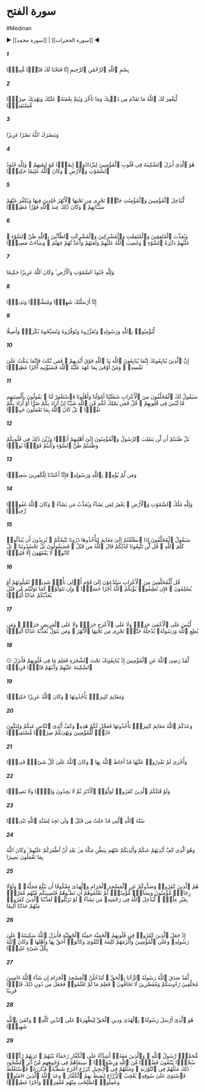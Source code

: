 # سورة الفتح
#Medinan
▶ [[سورة محمد]] | [[سورة الحجرات]] ◀
##### 1
<span class="ayah hovertext" data-hover="همانا گشايشى آشكار در كار تو پديد آورديم‌">بِسْمِ ٱللَّهِ ٱلرَّحْمَٰنِ ٱلرَّحِيمِ إِنَّا فَتَحْنَا لَكَ فَتْحًۭا مُّبِينًۭا</span>
##### 2
<span class="ayah hovertext" data-hover="تا سرانجام خداوند گناه نخستين و اخير [امت‌] تو را براى تو بيامرزد و نعمتش را بر تو به كمال برساند و تو را به راهى راست هدايت فرمايد">لِّيَغْفِرَ لَكَ ٱللَّهُ مَا تَقَدَّمَ مِن ذَنۢبِكَ وَمَا تَأَخَّرَ وَيُتِمَّ نِعْمَتَهُۥ عَلَيْكَ وَيَهْدِيَكَ صِرَٰطًۭا مُّسْتَقِيمًۭا</span>
##### 3
<span class="ayah hovertext" data-hover="و خداوند تو را به نصرتى پيروزمندانه يارى دهد">وَيَنصُرَكَ ٱللَّهُ نَصْرًا عَزِيزًا</span>
##### 4
<span class="ayah hovertext" data-hover="هموست كه آرامش را در دلهاى مؤمنان جاى داد، تا ايمانى بر ايمانشان بيفزايند، و سپاههاى آسمان و زمين خداوند راست، و خداوند داناى فرزانه است‌">هُوَ ٱلَّذِىٓ أَنزَلَ ٱلسَّكِينَةَ فِى قُلُوبِ ٱلْمُؤْمِنِينَ لِيَزْدَادُوٓا۟ إِيمَٰنًۭا مَّعَ إِيمَٰنِهِمْ ۗ وَلِلَّهِ جُنُودُ ٱلسَّمَٰوَٰتِ وَٱلْأَرْضِ ۚ وَكَانَ ٱللَّهُ عَلِيمًا حَكِيمًۭا</span>
##### 5
<span class="ayah hovertext" data-hover="تا سرانجام مردان مؤمن و زنان مؤمن را به بوستانهايى كه جويباران از فرو دست آن جارى است درآورد، كه جاودانه در آنجا هستند، و سيئاتشان را از ايشان بزدايد، و اين نزد خداوند رستگارى بزرگى است‌">لِّيُدْخِلَ ٱلْمُؤْمِنِينَ وَٱلْمُؤْمِنَٰتِ جَنَّٰتٍۢ تَجْرِى مِن تَحْتِهَا ٱلْأَنْهَٰرُ خَٰلِدِينَ فِيهَا وَيُكَفِّرَ عَنْهُمْ سَيِّـَٔاتِهِمْ ۚ وَكَانَ ذَٰلِكَ عِندَ ٱللَّهِ فَوْزًا عَظِيمًۭا</span>
##### 6
<span class="ayah hovertext" data-hover="و تا مردان منافق و زنان منافق و مردان مشرك و زنان مشرك را كه درباره خداوند بدانديشند، عذاب كند، گردش بد روزگار بر آنان باد و خداوند بر آنان خشم گرفته و لعنت آورده و برايشان دوزخ را آماده ساخته است و بد سرانجامى است‌">وَيُعَذِّبَ ٱلْمُنَٰفِقِينَ وَٱلْمُنَٰفِقَٰتِ وَٱلْمُشْرِكِينَ وَٱلْمُشْرِكَٰتِ ٱلظَّآنِّينَ بِٱللَّهِ ظَنَّ ٱلسَّوْءِ ۚ عَلَيْهِمْ دَآئِرَةُ ٱلسَّوْءِ ۖ وَغَضِبَ ٱللَّهُ عَلَيْهِمْ وَلَعَنَهُمْ وَأَعَدَّ لَهُمْ جَهَنَّمَ ۖ وَسَآءَتْ مَصِيرًۭا</span>
##### 7
<span class="ayah hovertext" data-hover="و سپاههاى آسمان و زمين خداوند راست، و خداوند پيروزمند فرزانه است‌">وَلِلَّهِ جُنُودُ ٱلسَّمَٰوَٰتِ وَٱلْأَرْضِ ۚ وَكَانَ ٱللَّهُ عَزِيزًا حَكِيمًا</span>
##### 8
<span class="ayah hovertext" data-hover="همانا ما تو را گواه و مژده‌بخش و هشداردهنده فرستاده‌ايم‌">إِنَّآ أَرْسَلْنَٰكَ شَٰهِدًۭا وَمُبَشِّرًۭا وَنَذِيرًۭا</span>
##### 9
<span class="ayah hovertext" data-hover="تا به خداوند و پيامبر او ايمان آوريد و او [پيامبر] را گرامى داريد و بزرگ شماريد و [خداوند را] بامدادان و شامگاهان تسبيح گوييد">لِّتُؤْمِنُوا۟ بِٱللَّهِ وَرَسُولِهِۦ وَتُعَزِّرُوهُ وَتُوَقِّرُوهُ وَتُسَبِّحُوهُ بُكْرَةًۭ وَأَصِيلًا</span>
##### 10
<span class="ayah hovertext" data-hover="بى‌گمان كسانى كه با تو بيعت مى‌كنند، در واقع با خداوند بيعت مى‌كنند، دست خداوند برفراز دست ايشان است، پس هر كس كه پيمان شكند، همانا به زيان خويش پيمان شكسته است، و هر كس به آنچه با خداوند پيمان بسته است، وفا كند، زودا كه به او پاداش بزرگ ببخشد">إِنَّ ٱلَّذِينَ يُبَايِعُونَكَ إِنَّمَا يُبَايِعُونَ ٱللَّهَ يَدُ ٱللَّهِ فَوْقَ أَيْدِيهِمْ ۚ فَمَن نَّكَثَ فَإِنَّمَا يَنكُثُ عَلَىٰ نَفْسِهِۦ ۖ وَمَنْ أَوْفَىٰ بِمَا عَٰهَدَ عَلَيْهُ ٱللَّهَ فَسَيُؤْتِيهِ أَجْرًا عَظِيمًۭا</span>
##### 11
<span class="ayah hovertext" data-hover="به زودى واپس‌ماندگان اعرابى [/جهادگريزان باديه‌نشين‌] به تو گويند اموال ما و خانواده‌هايمان ما را [از همراهى با شما] مشغول داشت، پس براى ما آمرزش بخواه، به زبانهايشان چيزى را مى‌گويند كه در دلهايشان نيست، بگو پس چه كسى در برابر خداوند -اگر در حق شما زيانى يا در حق شما سودى بخواهداز شما حمايت خواهد كرد؟ آرى خداوند به آنچه مى‌كنيد آگاه است‌">سَيَقُولُ لَكَ ٱلْمُخَلَّفُونَ مِنَ ٱلْأَعْرَابِ شَغَلَتْنَآ أَمْوَٰلُنَا وَأَهْلُونَا فَٱسْتَغْفِرْ لَنَا ۚ يَقُولُونَ بِأَلْسِنَتِهِم مَّا لَيْسَ فِى قُلُوبِهِمْ ۚ قُلْ فَمَن يَمْلِكُ لَكُم مِّنَ ٱللَّهِ شَيْـًٔا إِنْ أَرَادَ بِكُمْ ضَرًّا أَوْ أَرَادَ بِكُمْ نَفْعًۢا ۚ بَلْ كَانَ ٱللَّهُ بِمَا تَعْمَلُونَ خَبِيرًۢا</span>
##### 12
<span class="ayah hovertext" data-hover="حق اين است كه گمان مى‌كرديد كه پيامبر و مؤمنان هرگز به سوى خانواده‌هايشان باز نمى‌گردند، و اين امر در دلهايتان آراسته جلوه داده شد، و بدانديشى كرديد و قومى ورشكسته شديد">بَلْ ظَنَنتُمْ أَن لَّن يَنقَلِبَ ٱلرَّسُولُ وَٱلْمُؤْمِنُونَ إِلَىٰٓ أَهْلِيهِمْ أَبَدًۭا وَزُيِّنَ ذَٰلِكَ فِى قُلُوبِكُمْ وَظَنَنتُمْ ظَنَّ ٱلسَّوْءِ وَكُنتُمْ قَوْمًۢا بُورًۭا</span>
##### 13
<span class="ayah hovertext" data-hover="و هر كس به خداوند و پيامبر او ايمان نياورد [بداند كه‌] ما براى كافران آتشى افروخته آماده ساخته‌ايم‌">وَمَن لَّمْ يُؤْمِنۢ بِٱللَّهِ وَرَسُولِهِۦ فَإِنَّآ أَعْتَدْنَا لِلْكَٰفِرِينَ سَعِيرًۭا</span>
##### 14
<span class="ayah hovertext" data-hover="و فرمانروايى آسمانها و زمين خداوند راست، كه هر كس را بخواهد مى‌آمرزد و هر كس را بخواهد عذاب مى‌كند، و خداوند آمرزگار مهربان است‌">وَلِلَّهِ مُلْكُ ٱلسَّمَٰوَٰتِ وَٱلْأَرْضِ ۚ يَغْفِرُ لِمَن يَشَآءُ وَيُعَذِّبُ مَن يَشَآءُ ۚ وَكَانَ ٱللَّهُ غَفُورًۭا رَّحِيمًۭا</span>
##### 15
<span class="ayah hovertext" data-hover="چون به سوى غنايم راه بريد كه آن را به دست آوريد، زودا كه واپس ماندگان گويند ما را بگذاريد كه از شما پيروى كنيم مى‌خواهند حكم الهى را دگرگون كنند، بگو هرگز از ما پيروى نخواهيد كرد، خداوند پيشاپيش درباره شما چنين گفته است، زودا كه [در پاسخ شما] گويند خير، شما به ما رشك مى‌بريد، حق اين است جز اندكى در نمى‌يابند">سَيَقُولُ ٱلْمُخَلَّفُونَ إِذَا ٱنطَلَقْتُمْ إِلَىٰ مَغَانِمَ لِتَأْخُذُوهَا ذَرُونَا نَتَّبِعْكُمْ ۖ يُرِيدُونَ أَن يُبَدِّلُوا۟ كَلَٰمَ ٱللَّهِ ۚ قُل لَّن تَتَّبِعُونَا كَذَٰلِكُمْ قَالَ ٱللَّهُ مِن قَبْلُ ۖ فَسَيَقُولُونَ بَلْ تَحْسُدُونَنَا ۚ بَلْ كَانُوا۟ لَا يَفْقَهُونَ إِلَّا قَلِيلًۭا</span>
##### 16
<span class="ayah hovertext" data-hover="به واپس ماندگان اعرابى [/جهادگريزان باديه‌نشين‌] بگو زودا كه به سوى قومى ستيزه‌جوى سهمگين خوانده شويد كه با ايشان كارزار كنيد، يا آنكه آنان مسلمان شوند، پس اگر اطاعت كنيد، خداوند پاداشى نيكو به شما بدهد و اگر روى برتابيد، چنانكه پيشتر هم روى برتافته بوديد، به عذابى دردناك عذابتان كند">قُل لِّلْمُخَلَّفِينَ مِنَ ٱلْأَعْرَابِ سَتُدْعَوْنَ إِلَىٰ قَوْمٍ أُو۟لِى بَأْسٍۢ شَدِيدٍۢ تُقَٰتِلُونَهُمْ أَوْ يُسْلِمُونَ ۖ فَإِن تُطِيعُوا۟ يُؤْتِكُمُ ٱللَّهُ أَجْرًا حَسَنًۭا ۖ وَإِن تَتَوَلَّوْا۟ كَمَا تَوَلَّيْتُم مِّن قَبْلُ يُعَذِّبْكُمْ عَذَابًا أَلِيمًۭا</span>
##### 17
<span class="ayah hovertext" data-hover="[البته‌] بر نابينا ايرادى نيست، و بر لنگ ايرادى نيست، و بر بيمار هم ايرادى نيست، و هر كس از خداوند و پيامبرش اطاعت كند، به بوستانهايى كه جويباران از فرو دست آن جارى است، درآوردشان، و هر كس روى برتابد، به عذابى دردناك عذابش كند">لَّيْسَ عَلَى ٱلْأَعْمَىٰ حَرَجٌۭ وَلَا عَلَى ٱلْأَعْرَجِ حَرَجٌۭ وَلَا عَلَى ٱلْمَرِيضِ حَرَجٌۭ ۗ وَمَن يُطِعِ ٱللَّهَ وَرَسُولَهُۥ يُدْخِلْهُ جَنَّٰتٍۢ تَجْرِى مِن تَحْتِهَا ٱلْأَنْهَٰرُ ۖ وَمَن يَتَوَلَّ يُعَذِّبْهُ عَذَابًا أَلِيمًۭا</span>
##### 18
<span class="ayah hovertext" data-hover="به راستى كه خداوند از مؤمنان، چون با تو در زير آن درخت بيعت كردند، خشنود شد، و مى‌دانست كه در دلهايشان چيست، و آنگاه آرامش [خود] را بر آنان نازل كرد و به پيروزى‌اى نزديك پاداششان داد">۞ لَّقَدْ رَضِىَ ٱللَّهُ عَنِ ٱلْمُؤْمِنِينَ إِذْ يُبَايِعُونَكَ تَحْتَ ٱلشَّجَرَةِ فَعَلِمَ مَا فِى قُلُوبِهِمْ فَأَنزَلَ ٱلسَّكِينَةَ عَلَيْهِمْ وَأَثَٰبَهُمْ فَتْحًۭا قَرِيبًۭا</span>
##### 19
<span class="ayah hovertext" data-hover="و نيز غنايمى بسيار كه به آن دست‌يابند، و خداوند پيروزمند فرزانه است‌">وَمَغَانِمَ كَثِيرَةًۭ يَأْخُذُونَهَا ۗ وَكَانَ ٱللَّهُ عَزِيزًا حَكِيمًۭا</span>
##### 20
<span class="ayah hovertext" data-hover="خداوند به شما غنايم بسيارى وعده كرده است كه بر آن دست يابيد، و اين را براى شما پيش انداخت، و دستان مردم [مخالف‌] را از شما بازداشت، تا اين امر نشانه عبرتى براى مؤمنان باشد، و شما را به راهى راست هدايت كند">وَعَدَكُمُ ٱللَّهُ مَغَانِمَ كَثِيرَةًۭ تَأْخُذُونَهَا فَعَجَّلَ لَكُمْ هَٰذِهِۦ وَكَفَّ أَيْدِىَ ٱلنَّاسِ عَنكُمْ وَلِتَكُونَ ءَايَةًۭ لِّلْمُؤْمِنِينَ وَيَهْدِيَكُمْ صِرَٰطًۭا مُّسْتَقِيمًۭا</span>
##### 21
<span class="ayah hovertext" data-hover="و موردى ديگر كه هنوز به آن دست نيافته‌ايد، ولى خداوند به آن احاطه دارد، و خداوند بر همه چيز تواناست‌">وَأُخْرَىٰ لَمْ تَقْدِرُوا۟ عَلَيْهَا قَدْ أَحَاطَ ٱللَّهُ بِهَا ۚ وَكَانَ ٱللَّهُ عَلَىٰ كُلِّ شَىْءٍۢ قَدِيرًۭا</span>
##### 22
<span class="ayah hovertext" data-hover="و اگر كافران با شما به كارزار برخيزند، بى‌شك به شما پشت خواهند كرد، سپس نه يارى و نه ياورى يابند">وَلَوْ قَٰتَلَكُمُ ٱلَّذِينَ كَفَرُوا۟ لَوَلَّوُا۟ ٱلْأَدْبَٰرَ ثُمَّ لَا يَجِدُونَ وَلِيًّۭا وَلَا نَصِيرًۭا</span>
##### 23
<span class="ayah hovertext" data-hover="اين سنت الهى است كه پيشتر نيز جارى بوده است، و هرگز در سنت الهى تغيير و تبديلى نخواهى يافت‌">سُنَّةَ ٱللَّهِ ٱلَّتِى قَدْ خَلَتْ مِن قَبْلُ ۖ وَلَن تَجِدَ لِسُنَّةِ ٱللَّهِ تَبْدِيلًۭا</span>
##### 24
<span class="ayah hovertext" data-hover="و هموست كه پس از آنكه شما را بر ايشان پيروزى داد، در ميان مكه دستان ايشان را از شما، و دستان شما را از ايشان بازداشت، و خداوند به آنچه مى‌كنيد بيناست‌">وَهُوَ ٱلَّذِى كَفَّ أَيْدِيَهُمْ عَنكُمْ وَأَيْدِيَكُمْ عَنْهُم بِبَطْنِ مَكَّةَ مِنۢ بَعْدِ أَنْ أَظْفَرَكُمْ عَلَيْهِمْ ۚ وَكَانَ ٱللَّهُ بِمَا تَعْمَلُونَ بَصِيرًا</span>
##### 25
<span class="ayah hovertext" data-hover="آنان بودند كه كفرورزيدند و شما را از مسجدالحرام باز داشتند و نگذاشتند قربانى [شما] كه باز داشته شده بود، به محل [قربانگاه‌]اش برسد، و اگر [در مكه‌] مردان و زنان [مستضعف‌] با ايمانى نبودند كه [ممكن بود] بى‌آنكه آنان را بشناسيد، ندانسته پايمالشان كنيد و تاوانشان بر شما بماند [فرمان حمله به مكه مى‌داديم‌] تا خدا هر كه را بخواهد در جوار رحمت خويش درآورد اگر [كافران و مؤمنان‌] از هم متمايز مى‌شدند، قطعا از ميان آنان كافران را به عذاب دردناكى معذب مى‌داشتيم‌">هُمُ ٱلَّذِينَ كَفَرُوا۟ وَصَدُّوكُمْ عَنِ ٱلْمَسْجِدِ ٱلْحَرَامِ وَٱلْهَدْىَ مَعْكُوفًا أَن يَبْلُغَ مَحِلَّهُۥ ۚ وَلَوْلَا رِجَالٌۭ مُّؤْمِنُونَ وَنِسَآءٌۭ مُّؤْمِنَٰتٌۭ لَّمْ تَعْلَمُوهُمْ أَن تَطَـُٔوهُمْ فَتُصِيبَكُم مِّنْهُم مَّعَرَّةٌۢ بِغَيْرِ عِلْمٍۢ ۖ لِّيُدْخِلَ ٱللَّهُ فِى رَحْمَتِهِۦ مَن يَشَآءُ ۚ لَوْ تَزَيَّلُوا۟ لَعَذَّبْنَا ٱلَّذِينَ كَفَرُوا۟ مِنْهُمْ عَذَابًا أَلِيمًا</span>
##### 26
<span class="ayah hovertext" data-hover="چنين بود كه كافران در دلهايشان حميت -حميت جاهليتآوردند، ولى خداوند آرامشش را بر پيامبرش و بر مؤمنان نازل كرد و آنان را پايبند حكم تقوا ساخت، و به آن سزاوارتر و اهل آن بودند، و خداوند به همه‌چيز داناست‌">إِذْ جَعَلَ ٱلَّذِينَ كَفَرُوا۟ فِى قُلُوبِهِمُ ٱلْحَمِيَّةَ حَمِيَّةَ ٱلْجَٰهِلِيَّةِ فَأَنزَلَ ٱللَّهُ سَكِينَتَهُۥ عَلَىٰ رَسُولِهِۦ وَعَلَى ٱلْمُؤْمِنِينَ وَأَلْزَمَهُمْ كَلِمَةَ ٱلتَّقْوَىٰ وَكَانُوٓا۟ أَحَقَّ بِهَا وَأَهْلَهَا ۚ وَكَانَ ٱللَّهُ بِكُلِّ شَىْءٍ عَلِيمًۭا</span>
##### 27
<span class="ayah hovertext" data-hover="به راستى كه خداوند رؤياى پيامبرش را به حقيقت پيوست، كه شما ان شاء الله در امن و امان و حلق و تقصير كرده وارد مسجدالحرام خواهيد شد بى‌آنكه بيمى داشته باشيد، و او چيزى را كه شما نمى‌دانيد مى‌داند و جز اين نيز پيروزى‌اى نزديك نصيب شما گردانده است‌">لَّقَدْ صَدَقَ ٱللَّهُ رَسُولَهُ ٱلرُّءْيَا بِٱلْحَقِّ ۖ لَتَدْخُلُنَّ ٱلْمَسْجِدَ ٱلْحَرَامَ إِن شَآءَ ٱللَّهُ ءَامِنِينَ مُحَلِّقِينَ رُءُوسَكُمْ وَمُقَصِّرِينَ لَا تَخَافُونَ ۖ فَعَلِمَ مَا لَمْ تَعْلَمُوا۟ فَجَعَلَ مِن دُونِ ذَٰلِكَ فَتْحًۭا قَرِيبًا</span>
##### 28
<span class="ayah hovertext" data-hover="او كسى است كه پيامبرش را با هدايت و دين حق فرستاده است، تا آن را بر همه اديان پيروز گرداند، و خداوند گواهى را بس‌">هُوَ ٱلَّذِىٓ أَرْسَلَ رَسُولَهُۥ بِٱلْهُدَىٰ وَدِينِ ٱلْحَقِّ لِيُظْهِرَهُۥ عَلَى ٱلدِّينِ كُلِّهِۦ ۚ وَكَفَىٰ بِٱللَّهِ شَهِيدًۭا</span>
##### 29
<span class="ayah hovertext" data-hover="محمد پيامبر الهى است و كسانى كه با او هستند بر كافران سختگير و با خودشان مهربانند، آنان را راكع و ساجد بينى كه در طلب بخشش و خشنودى خداوند، نشانه آنان در چهره‌هايشان از اثر سجود [آشكار] است، و اين است توصيف آنان در تورات، و توصيف آنان در انجيل هست، همانند نهالى كه جوانه‌اش را برآورد، و آن را نيرومند سازد و ستبر گردد و بر ساقه‌هايش بايستد، و كشاورزان را شاد و شگفت‌زده سازد، تا از [ديدن‌] ايشان كافران را به خشم آورد، خداوند به كسانى از ايشان كه ايمان آورده‌اند و كارهاى شايسته كرده‌اند، آمرزش و پاداشى بزرگ وعده داده است‌">مُّحَمَّدٌۭ رَّسُولُ ٱللَّهِ ۚ وَٱلَّذِينَ مَعَهُۥٓ أَشِدَّآءُ عَلَى ٱلْكُفَّارِ رُحَمَآءُ بَيْنَهُمْ ۖ تَرَىٰهُمْ رُكَّعًۭا سُجَّدًۭا يَبْتَغُونَ فَضْلًۭا مِّنَ ٱللَّهِ وَرِضْوَٰنًۭا ۖ سِيمَاهُمْ فِى وُجُوهِهِم مِّنْ أَثَرِ ٱلسُّجُودِ ۚ ذَٰلِكَ مَثَلُهُمْ فِى ٱلتَّوْرَىٰةِ ۚ وَمَثَلُهُمْ فِى ٱلْإِنجِيلِ كَزَرْعٍ أَخْرَجَ شَطْـَٔهُۥ فَـَٔازَرَهُۥ فَٱسْتَغْلَظَ فَٱسْتَوَىٰ عَلَىٰ سُوقِهِۦ يُعْجِبُ ٱلزُّرَّاعَ لِيَغِيظَ بِهِمُ ٱلْكُفَّارَ ۗ وَعَدَ ٱللَّهُ ٱلَّذِينَ ءَامَنُوا۟ وَعَمِلُوا۟ ٱلصَّٰلِحَٰتِ مِنْهُم مَّغْفِرَةًۭ وَأَجْرًا عَظِيمًۢا</span>
